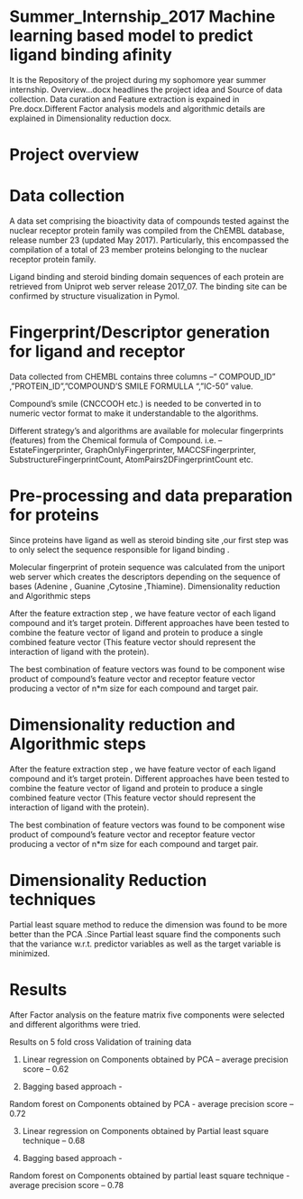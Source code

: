 # Summer_Internship_2017 Machine learning based model to predict ligand binding afinity 
It is the Repository of the project during my sophomore year summer internship. Overview...docx headlines the project idea and Source of data collection. Data curation and Feature extraction is expained in Pre.docx.Different Factor analysis models and algorithmic details are explained in Dimensionality reduction docx.

# Project overview 





# Data collection
A data set comprising the bioactivity data of compounds tested against the nuclear receptor protein family was compiled from the ChEMBL database, release number 23 (updated May 2017). Particularly, this encompassed the compilation of a total of 23 member proteins belonging to the nuclear receptor protein family.

Ligand binding and steroid binding domain sequences of each protein are retrieved from Uniprot web server release 2017_07. The binding site can be confirmed by structure visualization in Pymol.    

# Fingerprint/Descriptor generation for ligand and receptor 
      
Data collected from CHEMBL contains three columns –“ COMPOUD_ID” ,”PROTEIN_ID”,”COMPOUND’S SMILE FORMULLA “,”IC-50” value.

Compound’s smile (CNCCOOH etc.) is needed to be converted in to numeric vector format to make it understandable to the algorithms.


Different strategy’s and algorithms are available for molecular fingerprints (features) from the Chemical formula of Compound. i.e. – EstateFingerprinter,
GraphOnlyFingerprinter, MACCSFingerprinter, SubstructureFingerprintCount, AtomPairs2DFingerprintCount etc.

# Pre-processing and data preparation for proteins

Since proteins have ligand as well as steroid binding site ,our first step was to only select the sequence responsible for ligand binding .

Molecular fingerprint of protein sequence was calculated from the uniport web server which creates the descriptors depending on the sequence of bases (Adenine , Guanine ,Cytosine ,Thiamine).
 Dimensionality reduction and Algorithmic steps 

After the feature extraction step , we have feature vector of each ligand compound and it’s target protein. Different approaches have been tested to combine the feature vector of ligand and protein  to produce a single combined feature vector (This feature vector should represent the interaction of ligand with the protein).

The best combination of feature vectors was found to be component wise product of compound’s feature vector and receptor feature vector producing a vector of n*m size for each compound and target pair.

# Dimensionality reduction and Algorithmic steps 

After the feature extraction step , we have feature vector of each ligand compound and it’s target protein. Different approaches have been tested to combine the feature vector of ligand and protein  to produce a single combined feature vector (This feature vector should represent the interaction of ligand with the protein).

The best combination of feature vectors was found to be component wise product of compound’s feature vector and receptor feature vector producing a vector of n*m size for each compound and target pair.



# Dimensionality Reduction techniques

Partial least square method to reduce the dimension was found to be more better than the PCA .Since Partial least square find the components such that the variance w.r.t. predictor variables as well as the target variable is minimized.

# Results 
After Factor analysis on the feature matrix five components were selected and different algorithms were tried.

Results on 5 fold cross Validation of training data 

1. Linear regression on Components obtained by PCA – average precision score – 0.62

2. Bagging based approach -
    
 Random forest on  Components obtained by PCA - average precision score – 0.72

3.  Linear regression on Components obtained by Partial least square technique – 0.68

4. Bagging based approach -

Random forest on  Components obtained by partial least square technique - average precision score – 0.78
